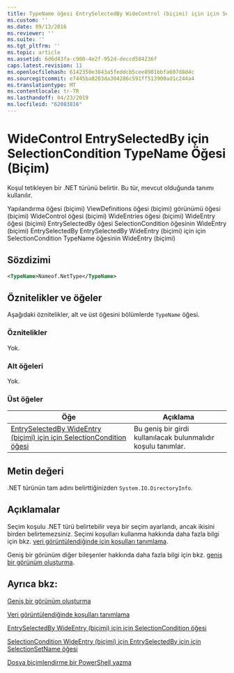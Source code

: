 ```yaml
---
title: TypeName öğesi EntrySelectedBy WideControl (biçimi) için için SelectionCondition için | Microsoft Docs
ms.custom: ''
ms.date: 09/13/2016
ms.reviewer: ''
ms.suite: ''
ms.tgt_pltfrm: ''
ms.topic: article
ms.assetid: 6d6d43fa-c900-4e2f-952d-deccd584236f
caps.latest.revision: 11
ms.openlocfilehash: 6142350e3843a5feddcb5cee8901bbfa607d8d4c
ms.sourcegitcommit: e7445ba8203da304286c591ff513900ad1c244a4
ms.translationtype: MT
ms.contentlocale: tr-TR
ms.lasthandoff: 04/23/2019
ms.locfileid: "62083816"
---
```

# <a name="typename-element-for-selectioncondition-for-entryselectedby-for-widecontrol-format"></a>WideControl EntrySelectedBy için SelectionCondition TypeName Öğesi (Biçim)

Koşul tetikleyen bir .NET türünü belirtir. Bu tür, mevcut olduğunda tanımı kullanılır.

Yapılandırma öğesi (biçimi) ViewDefinitions öğesi (biçimi) görünümü öğesi (biçimi) WideControl öğesi (biçimi) WideEntries öğesi (biçimi) WideEntry öğesi (biçimi) EntrySelectedBy öğesi SelectionCondition öğesinin WideEntry (biçimi) EntrySelectedBy EntrySelectedBy WideEntry (biçimi) için için SelectionCondition TypeName öğesinin WideEntry (biçimi)

## <a name="syntax"></a>Sözdizimi

```xml
<TypeName>Nameof.NetType</TypeName>
```

## <a name="attributes-and-elements"></a>Öznitelikler ve öğeler

Aşağıdaki öznitelikler, alt ve üst öğesini bölümlerde `TypeName` öğesi.

### <a name="attributes"></a>Öznitelikler

Yok.

### <a name="child-elements"></a>Alt öğeleri

Yok.

### <a name="parent-elements"></a>Üst öğeler

|Öğe|Açıklama|
|-------------|-----------------|
|[EntrySelectedBy WideEntry (biçimi) için için SelectionCondition öğesi](./selectioncondition-element-for-entryselectedby-for-widecontrol-format.md)|Bu geniş bir girdi kullanılacak bulunmalıdır koşulu tanımlar.|

## <a name="text-value"></a>Metin değeri

.NET türünün tam adını belirttiğinizden `System.IO.DirectoryInfo`.

## <a name="remarks"></a>Açıklamalar

Seçim koşulu .NET türü belirtebilir veya bir seçim ayarlandı, ancak ikisini birden belirtemezsiniz. Seçimi koşulları kullanma hakkında daha fazla bilgi için bkz. [veri görüntülendiğinde için koşulları tanımlama](./defining-conditions-for-displaying-data.md).

Geniş bir görünüm diğer bileşenler hakkında daha fazla bilgi için bkz. [geniş bir görünüm oluşturma](./creating-a-wide-view.md).

## <a name="see-also"></a>Ayrıca bkz:

[Geniş bir görünüm oluşturma](./creating-a-wide-view.md)

[Veri görüntülendiğinde koşulları tanımlama](./defining-conditions-for-displaying-data.md)

[EntrySelectedBy WideEntry (biçimi) için için SelectionCondition öğesi](./selectioncondition-element-for-entryselectedby-for-widecontrol-format.md)

[SelectionCondition WideEntry (biçimi) için EntrySelectedBy için için SelectionSetName öğesi](./selectionsetname-element-for-selectioncondition-for-entryselectedby-for-wideentry-format.md)

[Dosya biçimlendirme bir PowerShell yazma](./writing-a-powershell-formatting-file.md)
